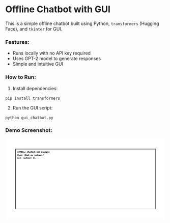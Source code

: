 
# Offline Chatbot with GUI

This is a simple offline chatbot built using Python, `transformers` (Hugging Face), and `tkinter` for GUI.

### Features:
- Runs locally with no API key required
- Uses GPT-2 model to generate responses
- Simple and intuitive GUI

### How to Run:
1. Install dependencies:
```
pip install transformers
```

2. Run the GUI script:
```
python gui_chatbot.py
```

### Demo Screenshot:
![Screenshot](screenshot.png)
